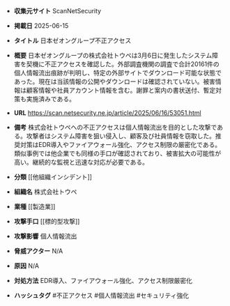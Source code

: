 - **収集元サイト**
ScanNetSecurity

- **掲載日**
2025-06-15

- **タイトル**
日本ゼオングループ不正アクセス

- **概要**
日本ゼオングループの株式会社トウペは3月6日に発生したシステム障害を契機に不正アクセスを確認した。外部調査機関の調査で合計20161件の個人情報流出痕跡が判明し、特定の外部サイトでダウンロード可能な状態であった。現在は当該情報の公開やダウンロードは確認されていない。被害情報は顧客情報や社員アカウント情報を含む。謝罪と案内の書状送付、暫定対策も実施済みである。

- **URL**
https://scan.netsecurity.ne.jp/article/2025/06/16/53051.html

- **備考**
株式会社トウペへの不正アクセスは個人情報流出を目的とした攻撃である。攻撃者はシステム障害を狙い侵入し、顧客及び社員情報を窃取した。推奨対策はEDR導入やファイアウォール強化、アクセス制限の厳密化である。類似事例では他企業でも同様の手口が確認されており、被害拡大の可能性が高い。継続的な監視と迅速な対応が必要である。

- **分類**
[[他組織インシデント]]

- **組織名**
株式会社トウペ

- **業種**
[[製造業]]

- **攻撃手口**
[[標的型攻撃]]

- **攻撃影響**
個人情報流出

- **脅威アクター**
N/A

- **原因**
N/A

- **対処方法**
EDR導入、ファイアウォール強化、アクセス制限厳密化

- **ハッシュタグ**
#不正アクセス #個人情報流出 #セキュリティ強化
